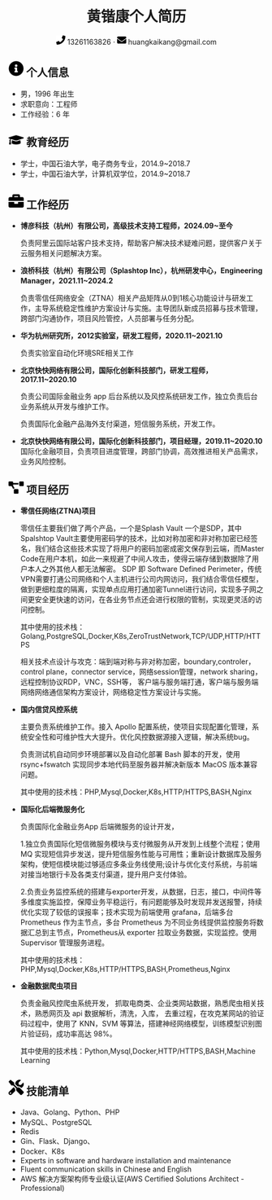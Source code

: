  <center>
     <h1>黄锴康个人简历</h1>
     <div>
         <span>
             <img src="assets/phone-solid.svg" width="18px">
             13261163826
         </span>
         ·
         <span>
             <img src="assets/envelope-solid.svg" width="18px">
             huangkaikang@gmail.com
         </span>
     </div>
 </center>
 <div></div>

## <img src="assets/info-circle-solid.svg" width="30px"> 个人信息 

 - 男，1996 年出生
 - 求职意向：工程师
 - 工作经验：6 年

## <img src="assets/graduation-cap-solid.svg" width="30px"> 教育经历

- 学士，中国石油大学，电子商务专业，2014.9~2018.7
- 学士，中国石油大学，计算机双学位，2014.9~2018.7


## <img src="assets/briefcase-solid.svg" width="30px"> 工作经历

- **博彦科技（杭州）有限公司，高级技术支持工程师，2024.09~至今**
  
  负责阿里云国际站客户技术支持，帮助客户解决技术疑难问题，提供客户关于云服务相关问题解决方案。

- **浪桥科技（杭州）有限公司（Splashtop Inc），杭州研发中心，Engineering Manager，2021.11~2024.2**
  
  负责零信任网络安全（ZTNA）相关产品矩阵从0到1核心功能设计与研发工作，主导系统稳定性维护方案设计与实施。主导团队新成员招募与技术管理，跨部门沟通协作，项目风险管控，人员部署与任务分配。

- **华为杭州研究所，2012实验室，研发工程师，2020.11~2021.10**
  
    负责实验室自动化环境SRE相关工作

- **北京快快网络有限公司，国际化创新科技部门，研发工程师，2017.11~2020.10**

    负责公司国际金融业务 app 后台系统以及风控系统研发工作，独立负责后台业务系统从开发与维护工作。
    
    负责国际化金融产品海外支付渠道，短信服务系统，开发工作。

- **北京快快网络有限公司，国际化创新科技部门，项目经理，2019.11~2020.10**
    国际化金融项目，负责项目进度管理，跨部门协调，高效推进相关产品需求，业务风险控制。

## <img src="assets/project-diagram-solid.svg" width="30px"> 项目经历


- **零信任网络(ZTNA)项目**

    零信任主要我们做了两个产品，一个是Splash Vault 一个是SDP，其中Spalshtop Vault主要使用密码学的技术，比如对称加密和非对称加密已经签名，我们结合这些技术实现了将用户的密码加密成密文保存到云端，而Master Code在用户本机，如此一来规避了中间人攻击，使得云端存储到数据除了用户本人之外其他人都无法解密。
    SDP 即 Software Defined Perimeter，传统VPN需要打通公司网络和个人主机进行公司内网访问，我们结合零信任模型，做到更细粒度的隔离，实现单点应用打通加密Tunnel进行访问，实现多子网之间更安全更快速的访问，在各业务节点还会进行权限的管制，实现更灵活的访问控制。

    其中使用的技术栈：Golang,PostgreSQL,Docker,K8s,ZeroTrustNetwork,TCP/UDP,HTTP/HTTPS

    相关技术点设计与攻克：端到端对称与非对称加密，boundary,controler，control plane，connector service，网络session管理，network sharing，远程控制协议RDP，VNC，SSH等，
    客户端与服务端打通，客户端与服务端网络网络通信架构方案设计，网络稳定性方案设计与实施。

    
- **国内信贷风控系统**
  
    主要负责系统维护工作。接入 Apollo 配置系统，使项目实现配置化管理，系统安全性和可维护性大大提升。优化风控数据源接入逻辑，解决系统bug。

    负责测试机自动同步环境部署以及自动化部署 Bash 脚本的开发，使用 rsync+fswatch 实现同步本地代码至服务器并解决新版本 MacOS 版本兼容问题。

    其中使用的技术栈：PHP,Mysql,Docker,K8s,HTTP/HTTPS,BASH,Nginx

- **国际化后端微服务化**
  
    负责国际化金融业务App 后端微服务的设计开发，
    
    1.独立负责国际化短信微服务模块与支付微服务从开发到上线整个流程；使用 MQ 实现短信异步发送，提升短信服务性能与可用性；重新设计数据库及服务架构，使短信模块能过够适应多条业务线使用;设计与优化支付系统，与前端对接当地银行卡及各类支付渠道，提升用户支付体验。
    
    2.负责业务监控系统的搭建与exporter开发，从数据，日志，接口，中间件等多维度实施监控，保障业务平稳运行，有问题能够及时发现并发送报警，持续优化实现了较低的误报率；技术实现为前端使用 grafana，后端多台 Prometheus 作为主节点，多台 Prometheus 为不同业务线提供监控服务将数据汇总到主节点，Prometheus从 exporter 拉取业务数据，实现监控。使用 Supervisor 管理服务进程。

    其中使用的技术栈：PHP,Mysql,Docker,K8s,HTTP/HTTPS,BASH,Prometheus,Nginx
    
- **金融数据爬虫项目**

    负责金融风控爬虫系统开发，
    抓取电商类、企业类网站数据，熟悉爬虫相关技术，熟悉网页及 api 数据解析，清洗，入库，
    ​去重过程，在攻克某网站的验证码过程中，使用了 KNN，SVM 等算法，搭建神经网络模型，训练模型识别图片验证码，成功率高达 98%。

    其中使用的技术栈：Python,Mysql,Docker,HTTP/HTTPS,BASH,Machine Learning


## <img src="assets/tools-solid.svg" width="30px"> 技能清单

- Java、Golang、Python、PHP
- MySQL、PostgreSQL
- Redis
- Gin、Flask、Django、
- Docker、K8s
- Experts in software and hardware installation and maintenance
- Fluent communication skills in Chinese and English
- AWS 解决方案架构师专业级认证(AWS Certified Solutions Architect - Professional)

